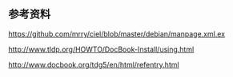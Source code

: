 
参考资料
--------

https://github.com/mrry/ciel/blob/master/debian/manpage.xml.ex

http://www.tldp.org/HOWTO/DocBook-Install/using.html

http://www.docbook.org/tdg5/en/html/refentry.html
